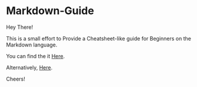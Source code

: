 # Markdown-Guide

Hey There!

This is a small effort to Provide a Cheatsheet-like guide for Beginners on the Markdown  language.

You can find the it [Here](https://karthikeya02.github.io/Markdown-Guide/Guide.html).

Alternatively,
[Here](Guide.md).

Cheers!